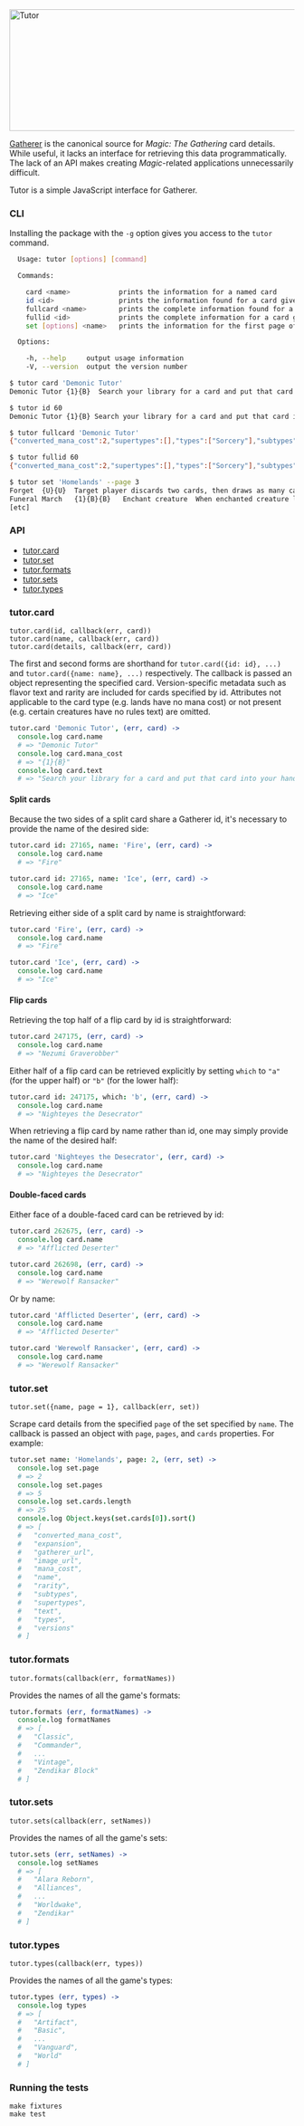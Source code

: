 <img alt="Tutor" src="https://raw.github.com/davidchambers/tutor/master/logo@2x.png" width="852" height="215" />

[Gatherer][1] is the canonical source for _Magic: The Gathering_ card details.
While useful, it lacks an interface for retrieving this data programmatically.
The lack of an API makes creating _Magic_-related applications unnecessarily
difficult.

Tutor is a simple JavaScript interface for Gatherer.

### CLI

Installing the package with the `-g` option gives you access to the `tutor` command.

```bash
  Usage: tutor [options] [command]

  Commands:

    card <name>            prints the information for a named card
    id <id>                prints the information found for a card given an id
    fullcard <name>        prints the complete information found for a named card
    fullid <id>            prints the complete information for a card given an id
    set [options] <name>   prints the information for the first page of the named set

  Options:

    -h, --help     output usage information
    -V, --version  output the version number

$ tutor card 'Demonic Tutor'
Demonic Tutor {1}{B}  Search your library for a card and put that card into your hand. Then shuffle your library.

$ tutor id 60
Demonic Tutor {1}{B} Search your library for a card and put that card into your hand. Then shuffle your library.

$ tutor fullcard 'Demonic Tutor'
{"converted_mana_cost":2,"supertypes":[],"types":["Sorcery"],"subtypes":[],"rulings":[["2004-10-04","You pick a card on resolution."],["2004-10-04","You do not show the card you pick out of your library to your opponent."],["2004-10-04","This is not a draw."]],"name":"Demonic Tutor","mana_cost":"{1}{B}","text":"Search your library for a card and put that card into your hand. Then shuffle your library.","versions":{"60":{"expansion":"Limited Edition Alpha","rarity":"Uncommon"},"355":{"expansion":"Limited Edition Beta","rarity":"Uncommon"},"657":{"expansion":"Unlimited Edition","rarity":"Uncommon"},"1155":{"expansion":"Revised Edition","rarity":"Uncommon"},"193867":{"expansion":"Duel Decks: Divine vs. Demonic","rarity":"Uncommon"},"202628":{"expansion":"Masters Edition IV","rarity":"Rare"}},"community_rating":{"rating":4.713,"votes":225},"languages":{},"legality":{"Legacy":"Banned","Vintage":"Restricted","Commander":"Legal"}}

$ tutor fullid 60
{"converted_mana_cost":2,"supertypes":[],"types":["Sorcery"],"subtypes":[],"rulings":[["2004-10-04","You pick a card on resolution."],["2004-10-04","You do not show the card you pick out of your library to your opponent."],["2004-10-04","This is not a draw."]],"name":"Demonic Tutor","mana_cost":"{1}{B}","text":"Search your library for a card and put that card into your hand. Then shuffle your library.","expansion":"Limited Edition Alpha","rarity":"Uncommon","versions":{"60":{"expansion":"Limited Edition Alpha","rarity":"Uncommon"},"355":{"expansion":"Limited Edition Beta","rarity":"Uncommon"},"657":{"expansion":"Unlimited Edition","rarity":"Uncommon"},"1155":{"expansion":"Revised Edition","rarity":"Uncommon"},"193867":{"expansion":"Duel Decks: Divine vs. Demonic","rarity":"Uncommon"},"202628":{"expansion":"Masters Edition IV","rarity":"Rare"}},"artist":"Douglas Schuler","community_rating":{"rating":4.917,"votes":109},"languages":{},"legality":{"Legacy":"Banned","Vintage":"Restricted","Commander":"Legal"}}

$ tutor set 'Homelands' --page 3
Forget  {U}{U}  Target player discards two cards, then draws as many cards as he or she discarded this way.
Funeral March   {1}{B}{B}   Enchant creature  When enchanted creature leaves the battlefield, its controller sacrifices a creature.
[etc]
```

### API

  - [tutor.card](#tutorcard)
  - [tutor.set](#tutorset)
  - [tutor.formats](#tutorformats)
  - [tutor.sets](#tutorsets)
  - [tutor.types](#tutortypes)

### tutor.card

    tutor.card(id, callback(err, card))
    tutor.card(name, callback(err, card))
    tutor.card(details, callback(err, card))

The first and second forms are shorthand for `tutor.card({id: id}, ...)` and
`tutor.card({name: name}, ...)` respectively. The callback is passed an object
representing the specified card. Version-specific metadata such as flavor text
and rarity are included for cards specified by id. Attributes not applicable
to the card type (e.g. lands have no mana cost) or not present (e.g. certain
creatures have no rules text) are omitted.

```coffeescript
tutor.card 'Demonic Tutor', (err, card) ->
  console.log card.name
  # => "Demonic Tutor"
  console.log card.mana_cost
  # => "{1}{B}"
  console.log card.text
  # => "Search your library for a card and put that card into your hand. Then shuffle your library."
```

#### Split cards

Because the two sides of a split card share a Gatherer id, it's necessary to
provide the name of the desired side:

```coffeescript
tutor.card id: 27165, name: 'Fire', (err, card) ->
  console.log card.name
  # => "Fire"

tutor.card id: 27165, name: 'Ice', (err, card) ->
  console.log card.name
  # => "Ice"
```

Retrieving either side of a split card by name is straightforward:

```coffeescript
tutor.card 'Fire', (err, card) ->
  console.log card.name
  # => "Fire"

tutor.card 'Ice', (err, card) ->
  console.log card.name
  # => "Ice"
```

#### Flip cards

Retrieving the top half of a flip card by id is straightforward:

```coffeescript
tutor.card 247175, (err, card) ->
  console.log card.name
  # => "Nezumi Graverobber"
```

Either half of a flip card can be retrieved explicitly by setting `which` to
`"a"` (for the upper half) or `"b"` (for the lower half):

```coffeescript
tutor.card id: 247175, which: 'b', (err, card) ->
  console.log card.name
  # => "Nighteyes the Desecrator"
```

When retrieving a flip card by name rather than id, one may simply provide the
name of the desired half:

```coffeescript
tutor.card 'Nighteyes the Desecrator', (err, card) ->
  console.log card.name
  # => "Nighteyes the Desecrator"
```

#### Double-faced cards

Either face of a double-faced card can be retrieved by id:

```coffeescript
tutor.card 262675, (err, card) ->
  console.log card.name
  # => "Afflicted Deserter"

tutor.card 262698, (err, card) ->
  console.log card.name
  # => "Werewolf Ransacker"
```

Or by name:

```coffeescript
tutor.card 'Afflicted Deserter', (err, card) ->
  console.log card.name
  # => "Afflicted Deserter"

tutor.card 'Werewolf Ransacker', (err, card) ->
  console.log card.name
  # => "Werewolf Ransacker"
```

### tutor.set

    tutor.set({name, page = 1}, callback(err, set))

Scrape card details from the specified `page` of the set specified by `name`.
The callback is passed an object with `page`, `pages`, and `cards` properties.
For example:

```coffeescript
tutor.set name: 'Homelands', page: 2, (err, set) ->
  console.log set.page
  # => 2
  console.log set.pages
  # => 5
  console.log set.cards.length
  # => 25
  console.log Object.keys(set.cards[0]).sort()
  # => [
  #   "converted_mana_cost",
  #   "expansion",
  #   "gatherer_url",
  #   "image_url",
  #   "mana_cost",
  #   "name",
  #   "rarity",
  #   "subtypes",
  #   "supertypes",
  #   "text",
  #   "types",
  #   "versions"
  # ]
```

### tutor.formats

    tutor.formats(callback(err, formatNames))

Provides the names of all the game's formats:

```coffeescript
tutor.formats (err, formatNames) ->
  console.log formatNames
  # => [
  #   "Classic",
  #   "Commander",
  #   ...
  #   "Vintage",
  #   "Zendikar Block"
  # ]
```

### tutor.sets

    tutor.sets(callback(err, setNames))

Provides the names of all the game's sets:

```coffeescript
tutor.sets (err, setNames) ->
  console.log setNames
  # => [
  #   "Alara Reborn",
  #   "Alliances",
  #   ...
  #   "Worldwake",
  #   "Zendikar"
  # ]
```

### tutor.types

    tutor.types(callback(err, types))

Provides the names of all the game's types:

```coffeescript
tutor.types (err, types) ->
  console.log types
  # => [
  #   "Artifact",
  #   "Basic",
  #   ...
  #   "Vanguard",
  #   "World"
  # ]
```

### Running the tests

    make fixtures
    make test


[1]: http://gatherer.wizards.com/

